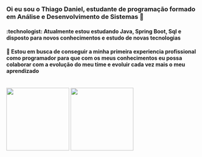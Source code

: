 <h3> Oi eu sou o Thiago Daniel, estudante de programação formado em Análise e Desenvolvimento de Sistemas 👋 </h3>
<h4> :technologist: Atualmente estou estudando Java, Spring Boot, Sql e disposto para novos conhecimentos e estudo de novas tecnologias </h4>
<h4> 🌱 Estou em busca de conseguir a minha primeira experiencia profissional como programador para 
  que com os meus conhecimentos eu possa colaborar com a evolução do meu time e evoluir cada vez mais o meu aprendizado </h4>

<div style= "display: inline_block"><br>
    <img height="165" align="center" src="https://github-readme-stats.vercel.app/api?username=thiagoDaniel&show_icons=true&theme=transparent" />
    <img height="165" align="center" src="https://github-readme-stats.vercel.app/api/top-langs/?username=thiagoDaniel&layout=compact" />

</div>

